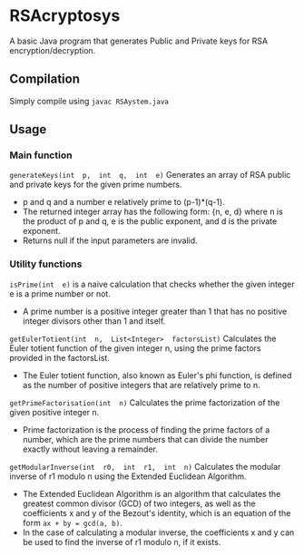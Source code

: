 # RSAcryptosys
A basic Java program that generates Public and Private keys for RSA encryption/decryption.

## Compilation
Simply compile using `javac RSAystem.java`

## Usage

### Main function 
`generateKeys(int  p,  int  q,  int  e)` Generates an array of RSA public and private keys for the given prime numbers.
* p and q and a number e relatively prime to (p-1)*(q-1).
* The returned integer array has the following form: {n, e, d} where n is the product of p and q, e is the public exponent, and d is the private exponent.
* Returns null if the input parameters are invalid.
### Utility functions
`isPrime(int  e)` is a naive calculation that checks whether the given integer e is a prime number or not.
* A prime number is a positive integer greater than 1 that has no positive integer divisors other than 1 and itself.

`getEulerTotient(int  n,  List<Integer>  factorsList)` Calculates the Euler totient function of the given integer n, using the prime factors provided in the factorsList.
* The Euler totient function, also known as Euler's phi function, is defined as the number of positive integers that are relatively prime to n.

`getPrimeFactorisation(int  n)`  Calculates the prime factorization of the given positive integer n.

* Prime factorization is the process of finding the prime factors of a number, which are the prime numbers that can divide the number exactly without leaving a remainder.

`getModularInverse(int  r0,  int  r1,  int  n)`  Calculates the modular inverse of r1 modulo n using the Extended Euclidean Algorithm.

* The Extended Euclidean Algorithm is an algorithm that calculates the greatest common divisor (GCD) of two integers, as well as the coefficients x and y of the Bezout's identity, which is an equation of the form ``ax + by = gcd(a, b)``.
* In the case of calculating a modular inverse, the coefficients x and y can be used to find the inverse of r1 modulo n, if it exists.
